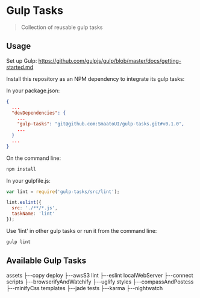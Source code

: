 
# Gulp Tasks

> Collection of reusable gulp tasks

## Usage

Set up Gulp: https://github.com/gulpjs/gulp/blob/master/docs/getting-started.md

Install this repository as an NPM dependency to integrate its gulp tasks:

In your package.json:
```json
{
  ...
  "devDependencies": {
    ...
    "gulp-tasks": "git@github.com:SmaatoUI/gulp-tasks.git#v0.1.0",
    ...
  }
  ...
}
```

On the command line:
```bash
npm install
```

In your gulpfile.js:
```javascript
var lint = require('gulp-tasks/src/lint');

lint.eslint({
  src: './**/*.js',
  taskName: 'lint'
});
```

Use 'lint' in other gulp tasks or run it from the command line:
```bash
gulp lint
```

## Available Gulp Tasks

assets
├--copy
deploy
├--awsS3
lint
├--eslint
localWebServer
├--connect
scripts
├--browserifyAndWatchify
├--uglify
styles
├--compassAndPostcss
├--minifyCss
templates
├--jade
tests
├--karma
├--nightwatch
